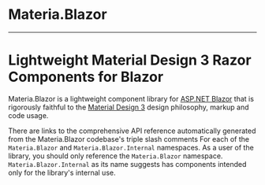 ﻿# Materia.Blazor


---


# Lightweight Material Design 3 Razor Components for Blazor

Materia.Blazor is a lightweight  component library for [ASP.NET Blazor](https://dotnet.microsoft.com/apps/aspnet/web-apps/blazor) 
that is rigorously faithful to the [Material Design 3](https://m3.material.io/) design philosophy, markup and code usage.

There are links to the comprehensive API reference automatically generated from the Materia.Blazor codebase's triple slash comments For each of the `Materia.Blazor` and `Materia.Blazor.Internal` namespaces.
As a user of the library, you should only reference the `Materia.Blazor` namespace. `Materia.Blazor.Internal` as its name suggests has components intended only for the library's internal use.